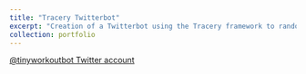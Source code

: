 ```yaml
---
title: "Tracery Twitterbot"
excerpt: "Creation of a Twitterbot using the Tracery framework to randomly post bite-sized motivational fitness and wellbeing tweets every hour<br><br><img src='/images/twb.png'>"
collection: portfolio
---
```


[@tinyworkoutbot Twitter account](https://twitter.com/tinyworkoutbot)
